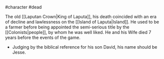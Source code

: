 #character #dead

The old [[Laputan Crown|King of Laputa]], his death coincided with an era of decline and lawlessness on the [[Island of Laputa|Island]]. He used to be a farmer before being appointed the semi-serious title by the [[Colonists|people]], by whom he was well liked. He and his Wife died 7 years before the events of the game.

- Judging by the biblical reference for his son David, his name should be Jesse.